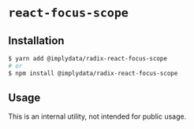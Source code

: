 # `react-focus-scope`

## Installation

```sh
$ yarn add @implydata/radix-react-focus-scope
# or
$ npm install @implydata/radix-react-focus-scope
```

## Usage

This is an internal utility, not intended for public usage.
